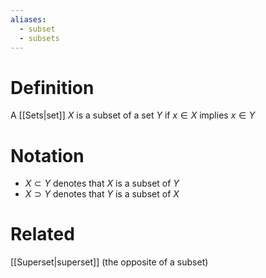 ```yaml
---
aliases:
  - subset
  - subsets
---
```

# Definition
A [[Sets|set]] $X$ is a subset of a set $Y$ if $x \in X$ implies $x \in Y$
# Notation
- $X \subset Y$ denotes that $X$ is a subset of $Y$
- $X \supset Y$ denotes that $Y$ is a subset of $X$
# Related
[[Superset|superset]] (the opposite of a subset)